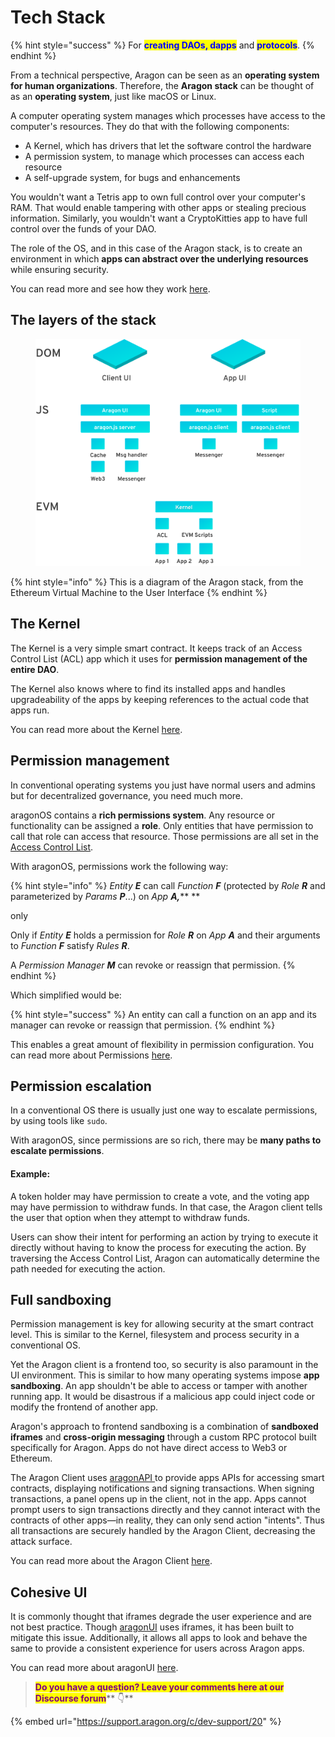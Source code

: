 # Tech Stack

{% hint style="success" %}
For <mark style="color:blue;">**creating DAOs, dapps**</mark> and <mark style="color:blue;">**protocols**</mark>.
{% endhint %}

From a technical perspective, Aragon can be seen as an **operating system for human organizations**. Therefore, the **Aragon stack** can be thought of as an **operating system**, just like macOS or Linux.

A computer operating system manages which processes have access to the computer's resources. They do that with the following components:

* A Kernel, which has drivers that let the software control the hardware
* A permission system, to manage which processes can access each resource
* A self-upgrade system, for bugs and enhancements

You wouldn't want a Tetris app to own full control over your computer's RAM. That would enable tampering with other apps or stealing precious information. Similarly, you wouldn't want a CryptoKitties app to have full control over the funds of your DAO.

The role of the OS, and in this case of the Aragon stack, is to create an environment in which **apps can abstract over the underlying resources** while ensuring security.

You can read more and see how they work [here](https://documentation.aragon.org/products/aragon-client/explore-template-dao/what-are-apps).

## The layers of the stack <a href="#the-layers-of-the-stack" id="the-layers-of-the-stack"></a>

<figure><img src="../../../.gitbook/assets/architecture.svg" alt=""><figcaption></figcaption></figure>

{% hint style="info" %}
This is a diagram of the Aragon stack, from the Ethereum Virtual Machine to the User Interface
{% endhint %}

## The Kernel <a href="#the-kernel" id="the-kernel"></a>

The Kernel is a very simple smart contract. It keeps track of an Access Control List (ACL) app which it uses for **permission management of the entire DAO**.

The Kernel also knows where to find its installed apps and handles upgradeability of the apps by keeping references to the actual code that apps run.

You can read more about the Kernel [here](../aragonos/reference-documentation.md#kernel).&#x20;

## Permission management <a href="#permission-management" id="permission-management"></a>

In conventional operating systems you just have normal users and admins but for decentralized governance, you need much more.

aragonOS contains a **rich permissions system**. Any resource or functionality can be assigned a **role**. Only entities that have permission to call that role can access that resource. Those permissions are all set in the [Access Control List](permissions.md).

With aragonOS, permissions work the following way:

{% hint style="info" %}
_Entity **E**_ can call _Function **F**_ (protected by _Role **R**_ and parameterized by _Params **P**_...) on _App **A,**_** **&#x20;

&#x20;                                                                     only&#x20;

Only if _Entity **E**_ holds a permission for _Role **R**_ on _App **A**_ and their arguments to _Function **F**_ satisfy _Rules **R**_.&#x20;



A _Permission Manager **M**_ can revoke or reassign that permission.
{% endhint %}

Which simplified would be:

{% hint style="success" %}
An entity can call a function on an app and its manager can revoke or reassign that permission.
{% endhint %}

This enables a great amount of flexibility in permission configuration. You can read more about Permissions [here](https://documentation.aragon.org/products/aragon-client/explore-template-dao/system-setting/permissions-setting).

## Permission escalation <a href="#permission-escalation" id="permission-escalation"></a>

In a conventional OS there is usually just one way to escalate permissions, by using tools like `sudo`.

With aragonOS, since permissions are so rich, there may be **many paths to escalate permissions**.

#### **Example:**

A token holder may have permission to create a vote, and the voting app may have permission to withdraw funds. In that case, the Aragon client tells the user that option when they attempt to withdraw funds.&#x20;

Users can show their intent for performing an action by trying to execute it directly without having to know the process for executing the action. By traversing the Access Control List, Aragon can automatically determine the path needed for executing the action.

## Full sandboxing <a href="#full-sandboxing" id="full-sandboxing"></a>

Permission management is key for allowing security at the smart contract level. This is similar to the Kernel, filesystem and process security in a conventional OS.

Yet the Aragon client is a frontend too, so security is also paramount in the UI environment. This is similar to how many operating systems impose **app sandboxing**. An app shouldn't be able to access or tamper with another running app. It would be disastrous if a malicious app could inject code or modify the frontend of another app.

Aragon's approach to frontend sandboxing is a combination of **sandboxed iframes** and **cross-origin messaging** through a custom RPC protocol built specifically for Aragon. Apps do not have direct access to Web3 or Ethereum.

The Aragon Client uses [aragonAPI ](../aragonapi/)to provide apps APIs for accessing smart contracts, displaying notifications and signing transactions. When signing transactions, a panel opens up in the client, not in the app. Apps cannot prompt users to sign transactions directly and they cannot interact with the contracts of other apps—in reality, they can only send action "intents". Thus all transactions are securely handled by the Aragon Client, decreasing the attack surface.

You can read more about the Aragon Client [here](the-aragon-client.md).

## Cohesive UI <a href="#cohesive-ui" id="cohesive-ui"></a>

It is commonly thought that iframes degrade the user experience and are not best practice. Though [aragonUI](../aragonui/) uses iframes, it has been built to mitigate this issue. Additionally, it allows all apps to look and behave the same to provide a consistent experience for users across Aragon apps.

You can read more about aragonUI [here](../aragonui/).



> <mark style="color:purple;">**Do you have a question? Leave your comments here at our Discourse forum**</mark>** 👇**

{% embed url="https://support.aragon.org/c/dev-support/20" %}
